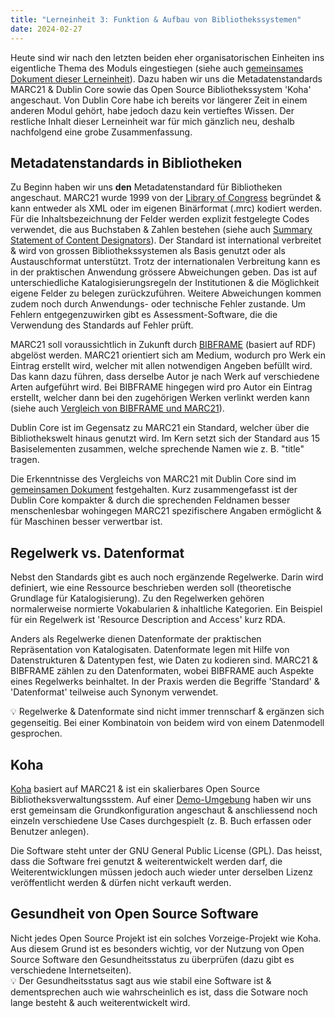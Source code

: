 ```yaml
---
title: "Lerneinheit 3: Funktion & Aufbau von Bibliothekssystemen"
date: 2024-02-27
---
```


Heute sind wir nach den letzten beiden eher organisatorischen Einheiten ins eigentliche Thema des Moduls eingestiegen (siehe auch [gemeinsames Dokument dieser Lerneinheit](https://pad.gwdg.de/EC9WU7DITxiK1ciMll3ZOw)). Dazu haben wir uns die Metadatenstandards MARC21 & Dublin Core sowie das Open Source Bibliothekssystem 'Koha' angeschaut. Von Dublin Core habe ich bereits vor längerer Zeit in einem anderen Modul gehört, habe jedoch dazu kein vertieftes Wissen. Der restliche Inhalt dieser Lerneinheit war für mich gänzlich neu, deshalb nachfolgend eine grobe Zusammenfassung.

## Metadatenstandards in Bibliotheken
Zu Beginn haben wir uns **den** Metadatenstandard für Bibliotheken angeschaut. MARC21 wurde 1999 von der [Library of Congress](https://www.loc.gov) begründet & kann entweder als XML oder im eigenen Binärformat (.mrc) kodiert werden. Für die Inhaltsbezeichnung der Felder werden explizit festgelegte Codes verwendet, die aus Buchstaben & Zahlen bestehen (siehe auch [Summary Statement of Content Designators](https://www.loc.gov/marc/bibliographic/bdsummary.html)). Der Standard ist international verbreitet & wird von grossen Bibliothekssystemen als Basis genutzt oder als Austauschformat unterstützt. Trotz der internationalen Verbreitung kann es in der praktischen Anwendung grössere Abweichungen geben. Das ist auf unterschiedliche Katalogisierungsregeln der Institutionen & die Möglichkeit eigene Felder zu belegen zurückzuführen. Weitere Abweichungen kommen zudem noch durch Anwendungs- oder technische Fehler zustande. Um Fehlern entgegenzuwirken gibt es Assessment-Software, die die Verwendung des Standards auf Fehler prüft.

MARC21 soll voraussichtlich in Zukunft durch [BIBFRAME](https://de.wikipedia.org/wiki/BIBFRAME) (basiert auf RDF) abgelöst werden. MARC21 orientiert sich am Medium, wodurch pro Werk ein Eintrag erstellt wird, welcher mit allen notwendigen Angeben befüllt wird. Das kann dazu führen, dass derselbe Autor je nach Werk auf verschiedene Arten aufgeführt wird. Bei BIBFRAME hingegen wird pro Autor ein Eintrag erstellt, welcher dann bei den zugehörigen Werken verlinkt werden kann (siehe auch [Vergleich von BIBFRAME und MARC21](https://id.loc.gov/tools/bibframe/comparebf-lccn/2018958785.xml)).

Dublin Core ist im Gegensatz zu MARC21 ein Standard, welcher über die Bibliothekswelt hinaus genutzt wird. Im Kern setzt sich der Standard aus 15 Basiselementen zusammen, welche sprechende Namen wie z. B. "title" tragen.  

Die Erkenntnisse des Vergleichs von MARC21 mit Dublin Core sind im [gemeinsamen Dokument](https://pad.gwdg.de/EC9WU7DITxiK1ciMll3ZOw#Erkenntnisse-Fragen) festgehalten. Kurz zusammengefasst ist der Dublin Core kompakter & durch die sprechenden Feldnamen besser menschenlesbar wohingegen MARC21 spezifischere Angaben ermöglicht & für Maschinen besser verwertbar ist.

## Regelwerk vs. Datenformat
Nebst den Standards gibt es auch noch ergänzende Regelwerke. Darin wird definiert, wie eine Ressource beschrieben werden soll (theoretische Grundlage für Katalogisierung). Zu den Regelwerken gehören normalerweise normierte Vokabularien & inhaltliche Kategorien. Ein Beispiel für ein Regelwerk ist 'Resource Description and Access' kurz RDA.

Anders als Regelwerke dienen Datenformate der praktischen Repräsentation von Katalogisaten. Datenformate legen mit Hilfe von Datenstrukturen & Datentypen fest, wie Daten zu kodieren sind. MARC21 & BIBFRAME zählen zu den Datenformaten, wobei BIBFRAME auch Aspekte eines Regelwerks beinhaltet. In der Praxis werden die Begriffe 'Standard' & 'Datenformat' teilweise auch Synonym verwendet.

💡 Regelwerke & Datenformate sind nicht immer trennscharf & ergänzen sich gegenseitig. Bei einer Kombinatoin von beidem wird von einem Datenmodell gesprochen.

## Koha
[Koha](https://koha-community.org/) basiert auf MARC21 & ist ein skalierbares Open Source Bibliotheksverwaltungssstem. Auf einer [Demo-Umgebung](https://koha.adminkuhn.ch:8443) haben wir uns erst gemeinsam die Grundkonfiguration angeschaut & anschliessend noch einzeln verschiedene Use Cases durchgespielt (z. B. Buch erfassen oder Benutzer anlegen).

Die Software steht unter der GNU General Public License (GPL). Das heisst, dass die Software frei genutzt & weiterentwickelt werden darf, die Weiterentwicklungen müssen jedoch auch wieder unter derselben Lizenz veröffentlicht werden & dürfen nicht verkauft werden.

## Gesundheit von Open Source Software
Nicht jedes Open Source Projekt ist ein solches Vorzeige-Projekt wie Koha. Aus diesem Grund ist es besonders wichtig, vor der Nutzung von Open Source Software den Gesundheitsstatus zu überprüfen (dazu gibt es verschiedene Internetseiten).<br>
💡 Der Gesundheitsstatus sagt aus wie stabil eine Software ist & dementsprechen auch wie wahrscheinlich es ist, dass die Sotware noch lange besteht & auch weiterentwickelt wird.
